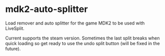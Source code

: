 # mdk2-auto-splitter
Load remover and auto splitter for the game MDK2 to be used with LiveSplit.

Current supports the steam version. Sometimes the last split breaks when quick loading so get ready to use the undo split button (will be fixed in the future).